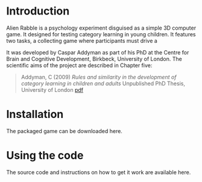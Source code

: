 # Introduction #

Alien Rabble is a psychology experiment disguised as a simple 3D computer game. It designed for testing category learning in young children. It features two tasks, a collecting game where participants must drive a


It was developed by Caspar Addyman as part of his PhD at the Centre for Brain and Cognitive Development, Birkbeck, University of London. The scientific aims of the project are described in Chapter five:

> Addyman, C (2009) _Rules and similarity in the development of category learning in children and adults_ Unpublished PhD Thesis, University of London  [pdf](http://www.scribd.com/full/31547266?access_key=key-2enxw01qbmqe3wqfiiry)

# Installation #

The packaged game can be downloaded here.


# Using the code #

The source code and instructions on how to get it work are available here.